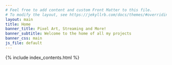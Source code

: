 ```yaml
---
# Feel free to add content and custom Front Matter to this file.
# To modify the layout, see https://jekyllrb.com/docs/themes/#overriding-theme-defaults
layout: main
title: Home
banner_title: Pixel Art, Streaming and More!
banner_subtitle: Welcome to the home of all my projects
banner_css: main
js_file: default
---
```

{% include index_contents.html %}